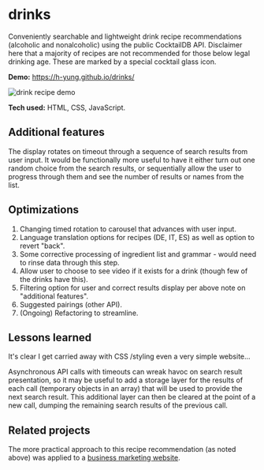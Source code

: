 # drinks
Conveniently searchable and lightweight drink recipe recommendations (alcoholic and nonalcoholic) using the public CocktailDB API. Disclaimer here that a majority of recipes are not recommended for those below legal drinking age. These are marked by a special cocktail glass icon. 


**Demo:** https://h-yung.github.io/drinks/

![drink recipe demo](https://i.postimg.cc/J08VwzK2/drinks-demo.jpg)

**Tech used:** HTML, CSS, JavaScript.

## Additional features
The display rotates on timeout through a sequence of search results from user input. 
It would be functionally more useful to have it either turn out one random choice from the search results, or sequentially allow the user to progress through them and see the number of results or names from the list.

## Optimizations
1. Changing timed rotation to carousel that advances with user input.
2. Language translation options for recipes (DE, IT, ES) as well as option to revert "back".
3. Some corrective processing of ingredient list and grammar - would need to rinse data through this step.
4. Allow user to choose to see video if it exists for a drink (though few of the drinks have this).
5. Filtering option for user and correct results display per above note on "additional features".
6. Suggested pairings (other API).
7. (Ongoing) Refactoring to streamline.

## Lessons learned
It's clear I get carried away with CSS /styling even a very simple website...

Asynchronous API calls with timeouts can wreak havoc on search result presentation, so it may be useful to add a storage layer for the results of each call (temporary objects in an array) that will be used to provide the next search result. This additional layer can then be cleared at the point of a new call, dumping the remaining search results of the previous call.

## Related projects
The more practical approach to this recipe recommendation (as noted above) was applied to a [business marketing website]([url](https://unplanned-diversion-59th-st.netlify.app/)).

